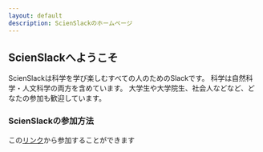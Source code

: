 ```yaml
---
layout: default
description: ScienSlackのホームページ
---
```



## ScienSlackへようこそ

ScienSlackは科学を学び楽しむすべての人のためのSlackです。
科学は自然科学・人文科学の両方を含めています。
大学生や大学院生、社会人などなど、どなたの参加も歓迎しています。


### ScienSlackの参加方法

この[リンク](https://join.slack.com/t/scien-slack/shared_invite/zt-eqs433g2-fPc671O9jlcHrhT~JSnNBw)から参加することができます

